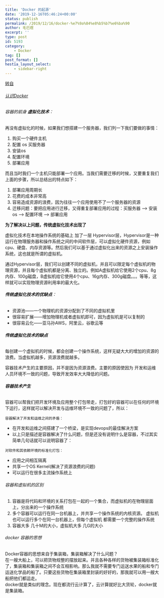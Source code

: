 ```yaml
---
title: 'Docker 的起源'
date: '2019-12-16T05:46:24+00:00'
status: publish
permalink: /2019/12/16/docker-%e7%9a%84%e8%b5%b7%e6%ba%90
author: 毛巳煜
excerpt: ''
type: post
id: 5193
category:
    - Docker
tag: []
post_format: []
hestia_layout_select:
    - sidebar-right
---
```

[转自](https://blog.csdn.net/oqqaKun1/article/details/88048857 "转自")

###### [认识Docker](https://www.cnblogs.com/ccbloom/p/10935639.html "认识Docker")

###### 容器的前身 **虚拟化技术**：

 再没有虚拟化的时候，如果我们想搭建一个服务器，我们列一下我们要做的事情：

1. 购买一个硬件主机
2. 配置 os 买服务器
3. 安装os
4. 配置环境
5. 部署应用

 而且当时我们一个主机只能部署一个应用。当我们需要迁移的时候，又要重复我们上面的步骤，所以总结出的特点如下：

1. 部署应用周期长
2. 花费的成本非常高
3. 容易造成资源的浪费，因为往往一个应用使用不了一个服务器的资源
4. 迁移问题：要把应用进行迁移，又得重复部署应用的过程：买服务器 --&gt; 安装os --&gt; 配置环境 --&gt; 部署应用

**为了解决以上问题，传统虚拟化技术出现了**

 虚拟化技术在本地操作系统的基础上 加了一层 Hypervisor层，Hypervisor是一种运行在物理服务器和操作系统之间的中间软件层，可以虚拟化硬件资源，例如cpu、硬盘、内存资源等。然后我们可以基于通过虚拟化出来的资源之上安装操作系统，这也就是所谓的虚拟机。

 通过Hypervisor层，我们可以创建不同的虚拟机，并且可以限定每个虚拟机的物理资源，并且每个虚拟机都是分离、独立的。例如A虚拟机给它使用2个cpu、8g内存、100g磁盘，B虚拟机给它使用4个cpu、16g内存、300g磁盘。。。等等，这样就可以实现物理资源利用率的最大化。

###### **传统虚拟化技术的优缺点**：

- 资源池——一个物理机的资源分配到了不同的虚拟机里
- 很容易扩展——增加物理机或者虚拟机即可，因为虚拟机是可以复制的
- 很容易云化——亚马孙AWS，阿里云，谷歌云等

###### **传统虚拟化技术的缺点**

 每创建一个虚拟机的时候，都会创建一个操作系统，这样无疑大大的增加的资源的浪费。当虚拟机越多，资源浪费就越多。

 容器技术产生的主要原因，并不是因为资源浪费。主要的原因使因为 开发和运维 人员环境不一致的问题，导致开发效率大大降低的问题。

###### **容器技术产生**

 容器可以帮我们把开发环境及应用整个打包带走，打包好的容器可以在任何的环境下运行，这样就可以解决开发与运维环境不一致的问题了，所以：

`容器解决了开发和运维之间的矛盾：`

- 在开发和运维之间搭建了一个桥梁，是实现devops的最佳解决方案
- 以上只是描述是容器解决了什么问题，但是还没有说明什么是容器，不过其实简单几句话就可以说明容器了：

`对软件和其依赖环境的标准化打包：`

- 应用之间相互隔离
- 共享一个OS Kernel(解决了资源浪费的问题)
- 可以运行在很多主流操作系统上

###### 容器和虚拟机的区别

1. 容器是将代码和环境的关系打包在一起的一个集合，而虚拟机的在物理层面上，分出来的一个操作系统
2. 多个容器可以运行在同一台机器上，并共享一个操作系统的内核资源。 虚拟机也可以运行多个在同一台机器上，但每个虚拟机 都需要一个完整的操作系统
3. 容器大多 几十M的大小，虚拟机大多 几G的大小

###### docker 容器的思想

 Docker容器的思想来自于集装箱，集装箱解决了什么问题？  
 在一艘大船上，可以把货物规整的摆放起来。并且各种各样的货物被集装箱标准化了，集装箱和集装箱之间不会互相影响。那么我就不需要专门运送水果的船和专门运送化学品的船了。只要这些货物在集装箱里封装的好好的，那我就可以用一艘大船把他们都运走。  
 docker就是类似的理念。现在都流行云计算了，云计算就好比大货轮，docker就是集装箱。
